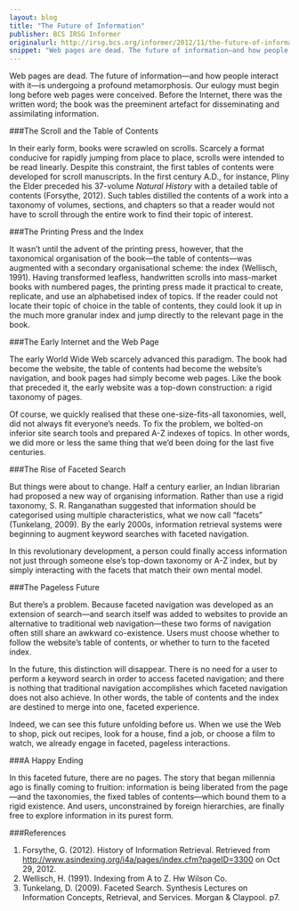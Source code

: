 ```yaml
---
layout: blog
title: "The Future of Information"
publisher: BCS IRSG Informer
originalurl: http://irsg.bcs.org/informer/2012/11/the-future-of-information/
snippet: "Web pages are dead. The future of information—and how people interact with it—is undergoing a profound metamorphosis. Our eulogy must begin long before web pages were conceived. Before the Internet, there was the written word; the book was the preeminent artefact for disseminating and assimilating information."
---
```


Web pages are dead. The future of information—and how people interact with it—is undergoing a profound metamorphosis. Our eulogy must begin long before web pages were conceived. Before the Internet, there was the written word; the book was the preeminent artefact for disseminating and assimilating information.


###The Scroll and the Table of Contents

In their early form, books were scrawled on scrolls. Scarcely a format conducive for rapidly jumping from place to place, scrolls were intended to be read linearly. Despite this constraint, the first tables of contents were developed for scroll manuscripts. In the first century A.D., for instance, Pliny the Elder preceded his 37-volume _Natural History_ with a detailed table of contents (Forsythe, 2012). Such tables distilled the contents of a work into a taxonomy of volumes, sections, and chapters so that a reader would not have to scroll through the entire work to find their topic of interest.


###The Printing Press and the Index

It wasn’t until the advent of the printing press, however, that the taxonomical organisation of the book—the table of contents—was augmented with a secondary organisational scheme: the index (Wellisch, 1991). Having transformed leafless, handwritten scrolls into mass-market books with numbered pages, the printing press made it practical to create, replicate, and use an alphabetised index of topics. If the reader could not locate their topic of choice in the table of contents, they could look it up in the much more granular index and jump directly to the relevant page in the book.


###The Early Internet and the Web Page

The early World Wide Web scarcely advanced this paradigm. The book had become the website, the table of contents had become the website’s navigation, and book pages had simply become web pages. Like the book that preceded it, the early website was a top-down construction: a rigid taxonomy of pages.

Of course, we quickly realised that these one-size-fits-all taxonomies, well, did not always fit everyone’s needs. To fix the problem, we bolted-on inferior site search tools and prepared A-Z indexes of topics. In other words, we did more or less the same thing that we’d been doing for the last five centuries.

###The Rise of Faceted Search

But things were about to change. Half a century earlier, an Indian librarian had proposed a new way of organising information. Rather than use a rigid taxonomy, S. R. Ranganathan suggested that information should be categorised using multiple characteristics, what we now call “facets” (Tunkelang, 2009). By the early 2000s, information retrieval systems were beginning to augment keyword searches with faceted navigation.

In this revolutionary development, a person could finally access information not just through someone else’s top-down taxonomy or A-Z index, but by simply interacting with the facets that match their own mental model.


###The Pageless Future

But there’s a problem. Because faceted navigation was developed as an extension of search—and search itself was added to websites to provide an alternative to traditional web navigation—these two forms of navigation often still share an awkward co-existence. Users must choose whether to follow the website’s table of contents, or whether to turn to the faceted index.

In the future, this distinction will disappear. There is no need for a user to perform a keyword search in order to access faceted navigation; and there is nothing that traditional navigation accomplishes which faceted navigation does not also achieve. In other words, the table of contents and the index are destined to merge into one, faceted experience.

Indeed, we can see this future unfolding before us. When we use the Web to shop, pick out recipes, look for a house, find a job, or choose a film to watch, we already engage in faceted, pageless interactions.


###A Happy Ending

In this faceted future, there are no pages. The story that began millennia ago is finally coming to fruition: information is being liberated from the page—and the taxonomies, the fixed tables of contents—which bound them to a rigid existence. And users, unconstrained by foreign hierarchies, are finally free to explore information in its purest form.


###References

1. Forsythe, G. (2012). History of Information Retrieval. Retrieved from http://www.asindexing.org/i4a/pages/index.cfm?pageID=3300 on Oct 29, 2012.
2. Wellisch, H. (1991). Indexing from A to Z. Hw Wilson Co.
3. Tunkelang, D. (2009). Faceted Search. Synthesis Lectures on Information Concepts, Retrieval, and Services. Morgan & Claypool. p7.
